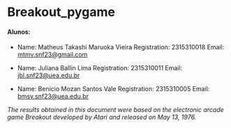 # Breakout_pygame
#### __Alunos:__

- Name: Matheus Takashi Maruoka Vieira
Registration: 2315310018
Email: mtmv.snf23@gmail.com


- Name: Juliana Ballin Lima
Registration: 2315310011
Email: jbl.snf23@uea.edu.br


- Name: Benicio Mozan Santos Vale
Registration: 2315310005
Email: bmsv.snf23@uea.edu.br


_The results obtained in this document were based on the electronic arcade game Breakout developed by Atari and released on May 13, 1976._
